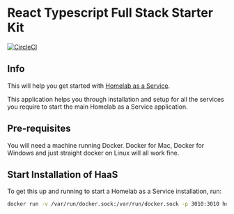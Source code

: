 # React Typescript Full Stack Starter Kit

[![CircleCI](https://circleci.com/gh/homelabaas/haas-bootstrap.svg?style=svg)](https://circleci.com/gh/homelabaas/haas-bootstrap)

## Info

This will help you get started with [Homelab as a Service](https://homelabaas.io).

This application helps you through installation and setup for all the services you require to start the main Homelab as a Service application.

## Pre-requisites

You will need a machine running Docker. Docker for Mac, Docker for Windows and just straight docker on Linux will all work fine.

## Start Installation of HaaS

To get this up and running to start a Homelab as a Service installation, run:

```bash
docker run -v /var/run/docker.sock:/var/run/docker.sock -p 3010:3010 homelabaas/haas-bootstrap
```
